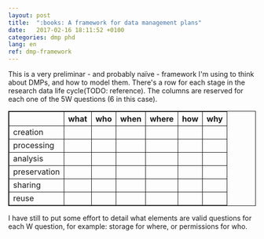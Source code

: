 ```yaml
---
layout: post
title:  ":books: A framework for data management plans"
date:   2017-02-16 18:11:52 +0100
categories: dmp phd
lang: en
ref: dmp-framework
---
```

<style>
  table, tr, th, td {
    border: 1pt solid;
    border-collapse: collapse;
    border-spacing:0;
  }
</style>

This is a very preliminar - and probably naïve - framework I'm using to think about DMPs, and how to model them. There's a row for each stage in the research data life cycle(TODO: reference).
The columns are reserved for each one of the 5W questions (6 in this case).

|               | what | who | when | where | how | why |
|---------------|------|-----|------|-------|-----|-----|
| creation      |      |     |      |       |     |     |
| processing    |      |     |      |       |     |     |
| analysis      |      |     |      |       |     |     |
| preservation  |      |     |      |       |     |     |
| sharing       |      |     |      |       |     |     |
| reuse         |      |     |      |       |     |     |

I have still to put some effort to detail what elements are valid questions for each W question, for example: storage for where, or permissions for who.
